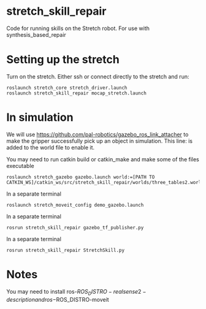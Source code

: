 # stretch_skill_repair

Code for running skills on the Stretch robot.
For use with synthesis_based_repair

# Setting up the stretch

Turn on the stretch.
Either ssh or connect directly to the stretch and run:
```shell
roslaunch stretch_core stretch_driver.launch
roslaunch stretch_skill_repair mocap_stretch.launch
```

# In simulation
We will use https://github.com/pal-robotics/gazebo_ros_link_attacher to make the gripper successfully pick up an object in simulation.
This line: <plugin name="ros_link_attacher_plugin" filename="libgazebo_ros_link_attacher.so"/> is added to the world file to enable it.

You may need to run catkin build or catkin_make and make some of the files executable
```shell
roslaunch stretch_gazebo gazebo.launch world:=[PATH TO CATKIN_WS]/catkin_ws/src/stretch_skill_repair/worlds/three_tables2.world
```

In a separate terminal
```shell
roslaunch stretch_moveit_config demo_gazebo.launch
```

In a separate terminal
```shell
rosrun stretch_skill_repair gazebo_tf_publisher.py
```

In a separate terminal
```shell
rosrun stretch_skill_repair StretchSkill.py
```
# Notes
You may need to install ros-$ROS_DISTRO-realsense2-description and ros-$ROS_DISTRO-moveit

